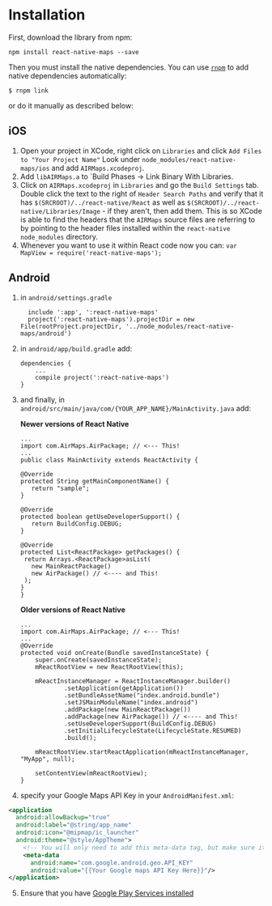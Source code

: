 
# Installation

First, download the library from npm:

```
npm install react-native-maps --save
```

Then you must install the native dependencies. You can use [`rnpm`](https://github.com/rnpm/rnpm) to
add native dependencies automatically:

`$ rnpm link`

or do it manually as described below:

## iOS

1. Open your project in XCode, right click on `Libraries` and click `Add
   Files to "Your Project Name"` Look under `node_modules/react-native-maps/ios` and add `AIRMaps.xcodeproj`.
2. Add `libAIRMaps.a` to `Build Phases -> Link Binary With Libraries.
3. Click on `AIRMaps.xcodeproj` in `Libraries` and go the `Build
   Settings` tab. Double click the text to the right of `Header Search
   Paths` and verify that it has `$(SRCROOT)/../react-native/React` as well as `$(SRCROOT)/../react-native/Libraries/Image` - if they
   aren't, then add them. This is so XCode is able to find the headers that
   the `AIRMaps` source files are referring to by pointing to the
   header files installed within the `react-native` `node_modules`
   directory.
4. Whenever you want to use it within React code now you can: `var MapView =
   require('react-native-maps');`

## Android

1. in `android/settings.gradle`
   ```
     include ':app', ':react-native-maps'
     project(':react-native-maps').projectDir = new File(rootProject.projectDir, '../node_modules/react-native-maps/android')
   ```

2. in `android/app/build.gradle` add:
   ```
   dependencies {
       ...
       compile project(':react-native-maps')
   }
   ```

3. and finally, in `android/src/main/java/com/{YOUR_APP_NAME}/MainActivity.java` add:

    **Newer versions of React Native**
      ```
    ...
    import com.AirMaps.AirPackage; // <--- This!
    ...
    public class MainActivity extends ReactActivity {

     @Override
     protected String getMainComponentName() {
         return "sample";
     }

     @Override
     protected boolean getUseDeveloperSupport() {
         return BuildConfig.DEBUG;
     }

     @Override
     protected List<ReactPackage> getPackages() {
       return Arrays.<ReactPackage>asList(
         new MainReactPackage()
         new AirPackage() // <---- and This!
       );
     }
   }
   ```

    **Older versions of React Native**
   ```
   ...
   import com.AirMaps.AirPackage; // <--- This!
   ...
   @Override
   protected void onCreate(Bundle savedInstanceState) {
       super.onCreate(savedInstanceState);
       mReactRootView = new ReactRootView(this);

       mReactInstanceManager = ReactInstanceManager.builder()
               .setApplication(getApplication())
               .setBundleAssetName("index.android.bundle")
               .setJSMainModuleName("index.android")
               .addPackage(new MainReactPackage())
               .addPackage(new AirPackage()) // <---- and This!
               .setUseDeveloperSupport(BuildConfig.DEBUG)
               .setInitialLifecycleState(LifecycleState.RESUMED)
               .build();

       mReactRootView.startReactApplication(mReactInstanceManager, "MyApp", null);

       setContentView(mReactRootView);
   }
   ```
4. specify your Google Maps API Key in your `AndroidManifest.xml`:

  ```xml
  <application
    android:allowBackup="true"
    android:label="@string/app_name"
    android:icon="@mipmap/ic_launcher"
    android:theme="@style/AppTheme">
      <!-- You will only need to add this meta-data tag, but make sure it's a child of application -->
      <meta-data
        android:name="com.google.android.geo.API_KEY"
        android:value="{{Your Google maps API Key Here}}"/>
  </application>
  ```

5. Ensure that you have [Google Play Services installed](http://stackoverflow.com/a/20137324/1424349)
